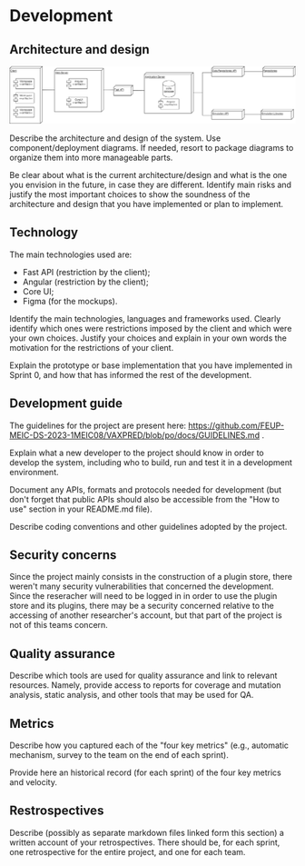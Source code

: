 # Development

## Architecture and design

![deployment_diagram](https://github.com/FEUP-MEIC-DS-2023-1MEIC08/VAXPRED/blob/po/docs/deployment_diagram.drawio.png)

Describe the architecture and design of the system. Use component/deployment diagrams. If needed, resort to package diagrams to organize them into more manageable parts. 

Be clear about what is the current architecture/design and what is the one you envision in the future, in case they are different. 
Identify main risks and justify the most important choices to show the soundness of the architecture and design that you have implemented or plan to implement.


## Technology

The main technologies used are:
* Fast API (restriction by the client);
* Angular (restriction by the client);
* Core UI;
* Figma (for the mockups).

Identify the main technologies, languages and frameworks used. Clearly identify which ones were restrictions imposed by the client and which were your own choices. Justify your choices and explain in your own words the motivation for the restrictions of your client.

Explain the prototype or base implementation that you have implemented in Sprint 0, and how that has informed the rest of the development.


##  Development guide

The guidelines for the project are present here: https://github.com/FEUP-MEIC-DS-2023-1MEIC08/VAXPRED/blob/po/docs/GUIDELINES.md .

Explain what a new developer to the project should know in order to develop the system, including who to build, run and test it in a development environment. 

Document any APIs, formats and protocols needed for development (but don't forget that public APIs should also be accessible from the "How to use" section in your README.md file).

Describe coding conventions and other guidelines adopted by the project.


## Security concerns

Since the project mainly consists in the construction of a plugin store, there weren't many security vulnerabilities that concerned the development. Since the reseracher will need to be logged in in order to use the plugin store and its plugins, there may be a security concerned relative to the accessing of another researcher's account, but that part of the project is not of this teams concern.


## Quality assurance

Describe which tools are used for quality assurance and link to relevant resources. Namely, provide access to reports for coverage and mutation analysis, static analysis, and other tools that may be used for QA.


## Metrics

Describe how you captured each of the "four key metrics" (e.g., automatic mechanism, survey to the team on the end of each sprint).

Provide here an historical record (for each sprint) of the four key metrics and velocity.


## Restrospectives

Describe (possibly as separate markdown files linked form this section) a written account of your retrospectives. There should be, for each sprint, one retrospective for the entire project, and one for each team.
